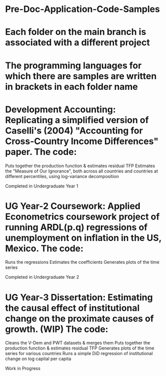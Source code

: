 # Pre-Doc-Application-Code-Samples

# Each folder on the main branch is associated with a different project
# The programming languages for which there are samples are written in brackets in each folder name 

# Development Accounting: Replicating a simplified version of Caselli's (2004) "Accounting for Cross-Country Income Differences" paper. The code:
Puts together the production function & estimates residual TFP
Estimates the "Measure of Our Ignorance", both across all countries and countries at different percentiles, using log-variance decomposition 

Completed in Undergraduate Year 1

##

# UG Year-2 Coursework: Applied Econometrics coursework project of running ARDL(p.q) regressions of unemployment on inflation in the US, Mexico. The code:
Runs the regressions 
Estimates the coefficients
Generates plots of the time series

Completed in Undergraduate Year 2

##

# UG Year-3 Dissertation: Estimating the causal effect of institutional change on the proximate causes of growth. (WIP) The code:
Cleans the V-Dem and PWT datasets & merges them
Puts together the production function & estimates residual TFP
Generates plots of the time series for various countries 
Runs a simple DiD regression of institutional change on log capital per capita 

Work in Progress 

